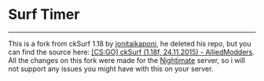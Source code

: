 # Surf Timer
--------------------------------

This is a fork from ckSurf 1.18 by [jonitaikaponi](https://github.com/jonitaikaponi), he deleted his repo, but you can find the source here: [[CS:GO] ckSurf (1.18f, 24.11.2015) - AlliedModders](https://forums.alliedmods.net/showthread.php?t=264498). All the changes on this fork were made for the [Nightimate](http://nightimate.pt) server, so i will not support any issues you might have with this on your server.
